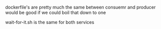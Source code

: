 dockerfile's are pretty much the same between consuemr and producer
would be good if we could boil that down to one

wait-for-it.sh is the same for both services
